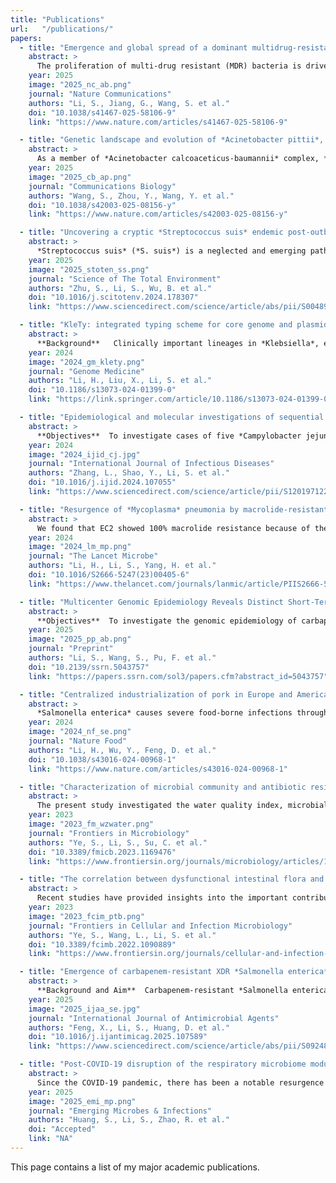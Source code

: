 ```yaml
---
title: "Publications"
url:   "/publications/"
papers:
  - title: "Emergence and global spread of a dominant multidrug-resistant clade within *Acinetobacter baumannii*"
    abstract: >
      The proliferation of multi-drug resistant (MDR) bacteria is driven by the global spread of epidemic lineages that accumulate antimicrobial resistance genes (ARGs). *Acinetobacter baumannii*, a leading cause of nosocomial infections, displays resistance to most frontline antimicrobials and represents a significant challenge to public health. In this study, we conduct a comprehensive genomic analysis of over 15,000 *A. baumannii* genomes to identify a predominant epidemic super-lineage (ESL) accounting for approximately 70% of global isolates. Through hierarchical classification of the ESL into distinct lineages, clusters, and clades, we identified a stepwise evolutionary trajectory responsible for the worldwide expansion and transmission of *A. baumannii* over the last eight decades. We observed the rise and global spread of a previously unrecognized Clade 2.5.6, which emerged in East Asia in 2006. The epidemic of the clade is linked to the ongoing acquisition of ARGs and virulence factors facilitated by genetic recombination. Our results highlight the necessity for One Health-oriented research and interventions to address the spread of this MDR pathogen.
    year: 2025
    image: "2025_nc_ab.png"
    journal: "Nature Communications"
    authors: "Li, S., Jiang, G., Wang, S. et al."
    doi: "10.1038/s41467-025-58106-9"
    link: "https://www.nature.com/articles/s41467-025-58106-9"

  - title: "Genetic landscape and evolution of *Acinetobacter pittii*, an underestimated emerging nosocomial pathogen"
    abstract: >
      As a member of *Acinetobacter calcoaceticus-baumannii* complex, *Acinetobacter pittii* has been an emerging concern in nosocomial infection due to its increasing prevalence and multidrug resistance (MDR). However, its population structure remains broadly unknown, hampering efficient tracing of its transmission and evolution. In this study, we developed a distributed core genome multilocus sequence typing (dcgMLST) for *A. pittii* based on 750 genomes and employed it to map the genetic landscape and evolution of *A. pittii*. The results demonstrated that two hierarchical clustering (HC) levels effectively correspond to genetic diversity from species (HC1100) to natural populations (HC450), as well as that a predominant lineage, HC1100_4, accounts for 33.9% of *A. pittii* strains. Subsequent analysis revealed that specific gene gain and loss events within HC1100_4 are linked to adaptations to environmental stress. Moreover, we identified a cluster of multidrug-resistant plasmids PT_712 responsible for the dissemination of *bla*NDM-1 genes within the genus of *Acinetobacter*. This study provides a framework for characterizing genetic diversity, evolutionary dynamics, molecular population distribution, and tracing of *A. pittii*, which has the potential to improve infection control strategies and public health policy.
    year: 2025
    image: "2025_cb_ap.png"
    journal: "Communications Biology"
    authors: "Wang, S., Zhou, Y., Wang, Y. et al."
    doi: "10.1038/s42003-025-08156-y"
    link: "https://www.nature.com/articles/s42003-025-08156-y"

  - title: "Uncovering a cryptic *Streptococcus suis* endemic post-outbreak: Evidence of host switching to humans"
    abstract: >
      *Streptococcus suis* (*S. suis*) is a neglected and emerging pathogen that leads to severe economic losses in swine industry. Despite its epidemic potential, the zoonotic threat posed by *S. suis* remains underappreciated, even after the unprecedented Sichuan outbreak, which highlighted its ability to cause fatal human infections. Understanding of the dynamics and evolution of this pathogen in human populations is crucial for preventing future outbreaks. Our study revealed the emergence of highly pathogenic *S. suis* lineages in Zhejiang Province following the Sichuan outbreak, showing an increasingly specialized lifestyle that has persisted for nearly two decades. Phylogenetic analysis traced the zoonotic transmission of this pathogen back to a livestock lineage in the Netherlands prior to 1990, which eventually led to the Sichuan outbreak lineage in 2005 and its subsequent spread to Zhejiang the same year. Two independent evolved sub-lineages were identified in Zhejiang, suggesting a cryptic, regional endemicity following the Sichuan outbreak. Furthermore, the accumulation of lineage-specific resistance and metabolic acclimation after divergence from the Sichuan population suggested potential regional evolutionary shifts in *S. suis*. These new findings could help inform future intervention strategies and guide public health policies.
    year: 2025
    image: "2025_stoten_ss.png"
    journal: "Science of The Total Environment"
    authors: "Zhu, S., Li, S., Wu, B. et al."
    doi: "10.1016/j.scitotenv.2024.178307"
    link: "https://www.sciencedirect.com/science/article/abs/pii/S0048969724084651"

  - title: "KleTy: integrated typing scheme for core genome and plasmids reveals repeated emergence of multi-drug resistant epidemic lineages in *Klebsiella* worldwide"
    abstract: >
      **Background**   Clinically important lineages in *Klebsiella*, especially those expressing multi-drug resistance (MDR), pose severe threats to public health worldwide. They arose from the co-evolution of the vertically inherited core genome and horizontal gene transfers by plasmids, which has not been systematically explored.   **Methods** We designed KleTy, which consists of dedicated typing schemes for both the core genome and plasmids in *Klebsiella*. We compared the performance of KleTy with many state-of-the-art pipelines using both simulated and real data.    **Results** Employing KleTy, we genotyped 33,272 *Klebsiella* genomes, categorizing them into 1773 distinct populations and predicting the presence of 87,410 plasmids from 837 clusters (PCs). Notably, *Klebsiella* is the center of the plasmid-exchange network within *Enterobacteriaceae*. Our results associated the international emergence of prevalent *Klebsiella* populations with only four carbapenem-resistance (CR) PCs, two hypervirulent PCs, and two hvCR-PCs encoding both carbapenemase and hypervirulence. Furthermore, we observed the ongoing international emergence of *bla*NDM, accompanied by the replacement of the previously dominant population, *bla*KPC-encoding HC1360_8 (CC258), during 2003–2018, with the emerging *bla*NDM-encoding HC1360_3 (CC147) thereafter. Additionally, expansions of hypervirulent carbapenem-resistant *Klebsiella pneumoniae* (hvCRKP) were evidenced in both populations, driven by plasmids of MDR-hypervirulence convergences.  **Conclusions** The study illuminates how the global genetic landscape of *Klebsiella* has been shaped by the co-evolution of both the core genome and the plasmids, underscoring the importance of surveillance and control of the dissemination of plasmids for curtailing the emergence of hvCRKPs.
    year: 2024
    image: "2024_gm_klety.png"
    journal: "Genome Medicine"
    authors: "Li, H., Liu, X., Li, S. et al."
    doi: "10.1186/s13073-024-01399-0"
    link: "https://link.springer.com/article/10.1186/s13073-024-01399-0"

  - title: "Epidemiological and molecular investigations of sequential outbreaks of *Campylobacter jejuni* infecting adults and schoolchildren in southeastern China, 2021-2022"
    abstract: >
      **Objectives**  To investigate cases of five *Campylobacter jejuni* outbreaks and describe laboratory characteristics of these infections.   **Methods** Whole-genome sequencing and conventional methods were combined to thoroughly investigate the outbreaks, and data of contemporaneous sporadic cases was included for comparison.    **Results** Seven sequence types (STs) of *C. jejuni* caused 83 cases, including ST9079 which recurred across 2 years. Trace-back investigation could not identify any food items of infection but detected identical campylobacters from food contacts. Phylogenetic analysis unveiled genetic closeness between outbreak strains and some concurrent sporadic strains, indicating local campylobacteriosis may not be wholly sporadic but rather a series of linked cases. Virulence genes disclosed species/case-specific signatures to differentiate outbreaks from truly non-outbreak strains. Resistance to fluoroquinolones and/or macrolides was prevalent (90.8%, 108/119), with a noteworthy portion exhibiting multidrug resistance (31.1%, 37/119). Five types of plasmids were harbored among outbreak isolates, of which one plasmid harboring anti-stress and resistant genes was rarely found in *C. jejuni*.  **Conclusions** This is the first reported sequential outbreak of *C. jejuni* in China. Our observations help to define the genomic landscape and antimicrobial resistance patterns of *Campylobacter*, emphasizing the need for a broader ‘One Health’ perspective to combat the threats posed by campylobacteriosis.
    year: 2024
    image: "2024_ijid_cj.jpg"
    journal: "International Journal of Infectious Diseases"
    authors: "Zhang, L., Shao, Y., Li, S. et al."
    doi: "10.1016/j.ijid.2024.107055"
    link: "https://www.sciencedirect.com/science/article/pii/S1201971224001255"

  - title: "Resurgence of *Mycoplasma* pneumonia by macrolide-resistant epidemic clones in China"
    abstract: >
      We found that EC2 showed 100% macrolide resistance because of the acquisition of the A2063G mutation in 23S rRNA. All three P1-2 strains isolated in Beijing in 2020 were derived from EC2, suggesting that EC2 could be responsible for the previously reported increase in MRMP frequencies in P1-2 strains detected in the country after 2018. Moreover, our analyses showed frequent, cryptic cross-regional *M pneumoniae* transmissions in both EC1 and EC2, and the Taiwan strains in 2019 showed that the EC2 MRMP strain had been spreading throughout China before 2020. PCR-based surveillance data also suggested an unusual increase in infections due to the P1-2 MRMP strain in north China from 2021 to 2022. Our findings suggest that without the restrictions enacted during the COVID-19 pandemic, the MRMP clones could have caused outbreaks across the country as early as 2020; thus, our findings provide evidence to guide future epidemic prevention and treatment in east Asia.
    year: 2024
    image: "2024_lm_mp.png"
    journal: "The Lancet Microbe"
    authors: "Li, H., Li, S., Yang, H. et al."
    doi: "10.1016/S2666-5247(23)00405-6"
    link: "https://www.thelancet.com/journals/lanmic/article/PIIS2666-5247(23)00405-6/fulltext"

  - title: "Multicenter Genomic Epidemiology Reveals Distinct Short-Term and Long-Term Crab Transmission Patterns in Zhejiang, China"
    abstract: >
      **Objectives**  To investigate the genomic epidemiology of carbapenem-resistant *Acinetobacter baumannii* (CRAB) in ICUs of municipal hospitals in Zhejiang province, and to elucidate its transmission patterns and determine its spread influencing factors.   **Methods** We conducted a multicenter genomic epidemiological analysis of 138 CRAB isolates collected from ICUs of tertiary hospitals across 8 prefecture-level cities in Zhejiang province between 2018 and 2023. Antimicrobial susceptibility testing and whole 49 genome sequencing were performed on these isolates. By integrating genomic data from the capital city in public database, we identified population structures and reconstructed transmission events to assess dynamic changes over time.    **Results** Between 2018 and 2023, CRAB isolates from tertiary hospitals in 9 prefecture-level cities in Zhejiang Province predominantly consisted of the ESL2.4 and ESL2.5 lineages. The profile of antimicrobial resistance genes was strongly associated with phylogenetic lineage. Short-term outbreaks identified using a 5-SNP threshold, demonstrated a significant correlation with geographical distances within 160 km. Temporal phylogenetic analysis revealed that the prolonged and sustained transmission of CRAB strains across ICUs in Zhejiang originating in the 2010s, coincided notably with the rapid development and enhancement of traffic and public transportation in the provincial capital starting in 2010.  **Conclusions** CRAB in ICUs from 9 hospitals in Zhejiang Province predominantly consisted of the ESL2.4 and ESL2.5 lineages. Geographical distance and transportation are critical factors influencing the transmission of CRAB outbreaks among ICUs in different cities. The provincial capital exerts a persistent and significant influence on non-capital cities beyond geographical constraints.
    year: 2025
    image: "2025_pp_ab.png"
    journal: "Preprint"
    authors: "Li, S., Wang, S., Pu, F. et al."
    doi: "10.2139/ssrn.5043757"
    link: "https://papers.ssrn.com/sol3/papers.cfm?abstract_id=5043757"

  - title: "Centralized industrialization of pork in Europe and America contributes to the global spread of *Salmonella enterica*"
    abstract: >
      *Salmonella enterica* causes severe food-borne infections through contamination of the food supply chain. Its evolution has been associated with human activities, especially animal husbandry. Advances in intensive farming and global transportation have substantially reshaped the pig industry, but their impact on the evolution of associated zoonotic pathogens such as *S. enterica* remains unresolved. Here we investigated the population fluctuation, accumulation of antimicrobial resistance genes and international serovar Choleraesuis transmission of nine pig-enriched *S. enterica* populations comprising more than 9,000 genomes. Most changes were found to be attributable to the developments of the modern pig industry. All pig-enriched salmonellae experienced host transfers in pigs and/or population expansions over the past century, with pigs and pork having become the main sources of *S. enterica* transmissions to other hosts. Overall, our analysis revealed strong associations between the transmission of pig-enriched salmonellae and the global pork trade.
    year: 2024
    image: "2024_nf_se.png"
    journal: "Nature Food"
    authors: "Li, H., Wu, Y., Feng, D. et al."
    doi: "10.1038/s43016-024-00968-1"
    link: "https://www.nature.com/articles/s43016-024-00968-1"

  - title: "Characterization of microbial community and antibiotic resistome in intra urban water, Wenzhou China"
    abstract: >
      The present study investigated the water quality index, microbial composition and antimicrobial resistance genes in urban water habitats. Combined chemicals testing, metagenomic analyses and qualitative PCR (qPCR) were conducted on 20 locations, including rivers from hospital surrounds (n = 7), community surrounds (n = 7), and natural wetlands (n = 6). Results showed that the indexes of total nitrogen, phosphorus, and ammonia nitrogen of hospital waters were 2–3 folds high than that of water from wetlands. Bioinformatics analysis revealed a total of 1,594 bacterial species from 479 genera from the three groups of water samples. The hospital-related samples had the greatest number of unique genera, followed by those from wetlands and communities. The hospital-related samples contained a large number of bacteria associated with the gut microbiome, including *Alistipes*, *Prevotella*, *Klebsiella*, *Escherichia*, *Bacteroides*, and *Faecalibacterium*, which were all significantly enriched compared to samples from the wetlands. Nevertheless, the wetland waters enriched bacteria from *Nanopelagicus*, *Mycolicibacterium* and *Gemmatimonas*, which are typically associated with aquatic environments. The presence of antimicrobial resistance genes (ARGs) that were associated with different species origins in each water sample was observed. The majority of ARGs from hospital-related samples were carried by bacteria from *Acinetobacter*, *Aeromonas* and various genera from *Enterobacteriaceae*, which each was associated with multiple ARGs. In contrast, the ARGs that were exclusively in samples from communities and wetlands were carried by species that encoded only 1 to 2 ARGs each and were not normally associated with human infections. The qPCR showed that water samples of hospital surrounds had higher concentrations of intI1 and antimicrobial resistance genes such as *tetA*, *ermA*, *ermB*, *qnrB*, *sul1*, *sul2* and other beta-lactam genes. Further genes of functional metabolism reported that the enrichment of genes associated with the degradation/utilization of nitrate and organic phosphodiester were detected in water samples around hospitals and communities compared to those from wetlands. Finally, correlations between the water quality indicators and the number of ARGs were evaluated. The presence of total nitrogen, phosphorus, and ammonia nitrogen were significantly correlated with the presence of *ermA* and *sul1*. Furthermore, intI1 exhibited a significant correlation with *ermB*, *sul1*, and *bla*SHV, indicating a prevalence of ARGs in urban water environments might be due to the integron intI1’s diffusion-promoting effect. However, the high abundance of ARGs was limited to the waters around the hospital, and we did not observe the geographical transfer of ARGs along with the river flow. This may be related to water purifying capacity of natural riverine wetlands. Taken together, continued surveillance is required to assess the risk of bacterial horizontal transmission and its potential impact on public health in the current region.
    year: 2023
    image: "2023_fm_wzwater.png"
    journal: "Frontiers in Microbiology"
    authors: "Ye, S., Li, S., Su, C. et al."
    doi: "10.3389/fmicb.2023.1169476"
    link: "https://www.frontiersin.org/journals/microbiology/articles/10.3389/fmicb.2023.1169476/full"

  - title: "The correlation between dysfunctional intestinal flora and pathology feature of patients with pulmonary tuberculosis"
    abstract: >
      Recent studies have provided insights into the important contribution of gut microbiota in the development of Pulmonary Tuberculosis (PTB). As a chronic consumptive infectious disease, PTB involves many pathological characteristics. At present, research on intestinal flora and clinical pathological Index of PTB is still rare. We performed a cross-sectional study in 63 healthy controls (HCs) and 69 patients with untreated active PTB to assess the differences in their microbiota in feces via 16S rRNA gene sequencing. Significant alteration of microbial taxonomic and functional capacity was observed in PTB as compared to the HCs. The results showed that the alpha diversity indexes of the PTB patients were lower than the HCs (P<0.05). Beta diversity showed differences between the two groups (P<0.05). At the genus level, the relative abundance of Bacteroides, Parabacteroides and Veillonella increased, while Faecalibacterium, Bifidobacterium, Agathobacter and CAG-352 decreased significantly in the PTB group, when compared with the HCs. The six combined genera, including *Lactobacillus*, *Faecalibacterium*, *Roseburia*, *Dorea*, *Monnoglobus* and [Eubacterium]_ventriosum_group might be a set of diagnostic biomarkers for PTB (AUC=0.90). Besides, the predicted bacterial functional pathway had a significant difference between the two groups (P<0.05), which was mainly related to the nutrient metabolism pathway. Significant alterations in the biochemical index were associated with changes in the relative abundance of specific bacteria, the short chain fatty acid (SCFA)-producing bacteria enriched in HCs had a positively correlated with most of the biochemical indexes. Our study indicated that the gut microbiota in PTB patients was significantly different from HCs as characterized by the composition and metabolic pathway, which related to the change of biochemical indexes in the PTB group. It was hypothesized that the abovementioned changes in the gut microbiota could exert an impact on the clinical characteristics of PTB through the regulation of the nutrient utilization pathway of the host by way of the gut-lung axis.
    year: 2023
    image: "2023_fcim_ptb.png"
    journal: "Frontiers in Cellular and Infection Microbiology"
    authors: "Ye, S., Wang, L., Li, S. et al."
    doi: "10.3389/fcimb.2022.1090889"
    link: "https://www.frontiersin.org/journals/cellular-and-infection-microbiology/articles/10.3389/fcimb.2022.1090889/full"

  - title: "Emergence of carbapenem-resistant XDR *Salmonella enterica* in pediatric patients in South China: a genomic perspective study"
    abstract: >
      **Background and Aim**  Carbapenem-resistant *Salmonella enterica* (CRSE), mostly driven by plasmids, poses a growing public health threat, especially in paediatric populations. This study investigates a cluster of paediatric CRSE infections in paediatric populations, characterizes genomic features of CRSE isolates, assesses global CRSE prevalence, and explores plasmid-mediated horizontal gene transfer.  **Methods**  An epidemiological investigation of 18 paediatric CRSE cases was conducted. Genomic analysis included resistome profiling, plasmid typing, and phylogenetic clustering to assess genetic diversity. A global analysis of 530,113 *Salmonella genomes* identified carbapenemase-carrying isolates. Plasmid transfer experiments between *S. enterica* and *Escherichia coli* were performed to evaluate horizontal gene transmission.  **Results**  Respiratory co-infections (67% of cases, primarily respiratory syncytial virus and human parainfluenza viruses) were associated with severe clinical outcomes. Genomic analysis revealed multiple genetically distinct CRSE clones carrying blaNDM-5, predominantly on IncI-gamma/K1 and IncHI2A plasmids. Plasmid-mediated transfer of carbapenem resistance genes between *S. enterica* and *E. coli* was confirmed. Global surveillance identified 228 carbapenemase-positive Salmonella isolates (2000–2023) across 35 genetically diverse populations and 24 countries, demonstrating widespread dissemination.  **Conclusions**  Respiratory co-infections may exacerbate CRSE severity in children, while plasmid circulation drives carbapenem resistance transmission. The high genetic diversity and global distribution of CRSE highlight urgent needs for integrated surveillance, antimicrobial stewardship, and interventions targeting co-infections and environmental reservoirs.
    year: 2025
    image: "2025_ijaa_se.jpg"
    journal: "International Journal of Antimicrobial Agents"
    authors: "Feng, X., Li, S., Huang, D. et al."
    doi: "10.1016/j.ijantimicag.2025.107589"
    link: "https://www.sciencedirect.com/science/article/abs/pii/S092485792500144X"

  - title: "Post-COVID-19 disruption of the respiratory microbiome modulates *Mycoplasma* pneumoniae: a multi-center retrospective investigation study"
    abstract: >
      Since the COVID-19 pandemic, there has been a notable resurgence of Mycoplasma pneumoniae pneumonia (MPP) in children, with a concerning rise in the severity of cases. Although changes in post-pandemic respiratory infection patterns have been documented, the reasons behind the increased severity of MPP, especially concerning shifts in the respiratory microbiota, are not well understood. This study aims to explore how pandemic-associated disruptions in respiratory microbiota contribute to MPP severity. Through analysis of multiple independent cohorts, we found that the depletion of protective respiratory microbiota exacerbates MPP severity by reducing colonization resistance again135921@pyzYAst M. pneumoniae. We identified two antagonistic microbiota modules with distinct metabolic features and community structures that regulate pathogen colonization and disease severity. Using a Susceptible-Infected-Recovered (SIR) model, we simulated M. pneumoniae infection dynamics across different microbiota states. Additionally, a machine-learning model based on eight key microbes effectively distinguished between cases and controls and predicted infection severity, offering insights into post-pandemic respiratory infections. This study underscores the essential role of the respiratory microbiota in influencing the severity of M. pneumoniae infections. Our findings offer a framework for managing respiratory infections in the post-pandemic era, highlighting the significance of understanding microbial community dynamics in determining disease outcomes. These insights could guide the development of therapeutic strategies focused on restoring or enhancing the protective microbiota, which may offer an effective strategy for the management of MPP and other respiratory infections.
    year: 2025
    image: "2025_emi_mp.png"
    journal: "Emerging Microbes & Infections"
    authors: "Huang, S., Li, S., Zhao, R. et al."
    doi: "Accepted"
    link: "NA"
---
```


This page contains a list of my major academic publications.
